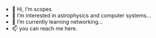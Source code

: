 - 👋 Hi, I’m scopes
- 👀 I’m interested in astrophysics and computer systems...
- 🌱 I’m currently learning networking...
- 📫 you can reach me here.

<!---
2scopes/2scopes is a ✨ special ✨ repository because its `README.md` (this file) appears on your GitHub profile.
You can click the Preview link to take a look at your changes.
--->
